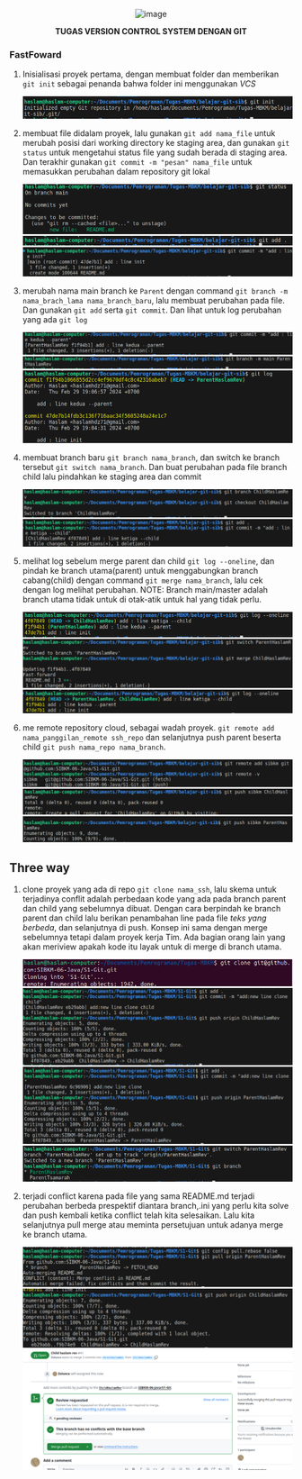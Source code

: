<p align="center">
<img src="https://metrodataacademy.s3.ap-southeast-1.amazonaws.com/assets/LogoMetrodata.png" alt="image"  width="300" height="auto" >
</p>

<p style="text-align: center;"><b>TUGAS VERSION CONTROL SYSTEM DENGAN GIT</b></p>

### FastFoward

1. Inisialisasi proyek pertama, dengan membuat folder dan memberikan `git init` sebagai penanda bahwa folder ini menggunakan _VCS_ 

    ![git init](images/fastfoward-remote/init.png)

2. membuat file didalam proyek, lalu gunakan `git add nama_file` untuk merubah posisi dari working directory ke staging area, dan gunakan `git status` untuk mengetahui status file yang sudah berada di staging area. Dan terakhir gunakan `git commit -m "pesan" nama_file` untuk memasukkan perubahan dalam repository git lokal

    ![git init](images/fastfoward-remote/git-status.png)
    ![gits](images/fastfoward-remote/git-add.png)
    ![comit](images/fastfoward-remote/commit-pertama.png)

3. merubah nama main branch ke `Parent` dengan command `git branch -m nama_brach_lama nama_branch_baru`, lalu membuat perubahan pada file. Dan gunakan `git add` serta `git commit`. Dan lihat untuk log perubahan yang ada `git log`

    ![](images/fastfoward-remote/menambahkan-baris-readme-parent.png)
    ![](images/fastfoward-remote/mengganti-nama-main-branch.png)
    ![](images/fastfoward-remote/git-log.png)

4. membuat branch baru `git branch nama_branch`, dan switch ke branch tersebut `git switch nama_branch`. Dan buat perubahan pada file branch child lalu pindahkan ke staging area dan commit

    ![](images/fastfoward-remote/membuat-child-dan-switch.png)
    ![](images/fastfoward-remote/commit-child-pertama.png)

5. melihat log sebelum merge parent dan child `git log --oneline`, dan pindah ke branch utama(parent) untuk menggabungkan branch cabang(child) dengan command `git merge nama_branch`, lalu cek dengan log melihat perubahan. NOTE: Branch main/master adalah branch utama tidak untuk di otak-atik untuk hal yang tidak perlu.

    ![](images/fastfoward-remote/log-sebelum-merge-fast.png)
    ![](images/fastfoward-remote/git-merge.png)
    ![](images/fastfoward-remote/setelah-merge.png)

6. me remote repository cloud, sebagai wadah proyek. `git remote add nama_panggilan_remote ssh_repo` dan selanjutnya push parent beserta child `git push nama_repo nama_branch`. 

    ![](images/fastfoward-remote/git-remote.png)
    ![](images/fastfoward-remote/git-push-parent-child-1.png)
    ![](images/fastfoward-remote/git-push-parent-child-2.png)


## Three way

1. clone proyek yang ada di repo `git clone nama_ssh`, lalu skema untuk terjadinya conflit adalah perbedaan kode yang ada pada branch parent dan child yang sebelumnya dibuat. Dengan cara berpindah ke branch parent dan child lalu berikan penambahan line pada file _teks yang berbeda_, dan selanjutnya di push. Konsep ini sama dengan merge sebelumnya tetapi dalam proyek kerja Tim. Ada bagian orang lain yang akan meriview apakah kode itu layak untuk di merge di branch utama.

    ![](images/threeway/clone.png)
    ![](images/threeway/menciptakan-conflict-pada-child.png)
    ![](images/threeway/menciptakan-conflict-parent.png)
    ![](images/threeway/switch-parent-clone.png)

2. terjadi conflict karena pada file yang sama README.md terjadi perubahan berbeda prespektif diantara branch,.ini yang perlu kita solve dan push kembali ketika conflict telah kita selesaikan. Lalu kita selanjutnya pull merge atau meminta persetujuan untuk adanya merge ke branch utama. 

    ![](images/threeway/conflict-terjadi-pull.png)
    ![](images/threeway/Screenshot%20from%202024-02-29%2020-10-36.png)
    ![](images/threeway/Screenshot%20from%202024-02-29%2020-11-44.png)
